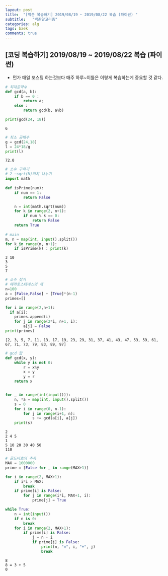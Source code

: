 ```yaml
---
layout: post
title:  "[백준 복습하기] 2019/08/19 ~ 2019/08/22 복습 (파이썬) "
subtitle:   "백준알고리즘"
categories: alg
tags: baek
comments: true
---
```


## [코딩 복습하기] 2019/08/19 ~ 2019/08/22 복습 (파이썬)  

- 먼가 매일 포스팅 하는것보다 매주 하루~이틀은 이렇게 복습하는게 중요할 것 같다.

```python
# 최대공약수
def gcd(a, b):
    if b == 0 :
        return a;
    else :
        return gcd(b, a%b)
```


```python
print(gcd(24, 18))
```

    6
    


```python
# 최소 공배수
g = gcd(24,18)
l = 24*18/g
print(l)
```

    72.0
    


```python
# 소수 구하기
# 2 ~sqrt(N)까지 나누기
import math
 
def isPrime(num):
    if num == 1: 
        return False

    n = int(math.sqrt(num))
    for k in range(2, n+1):
        if num % k == 0: 
            return False
    return True
 
# main
m, n = map(int, input().split())
for k in range(m, n+1):
    if isPrime(k) : print(k)
```

    3 10
    3
    5
    7
    


```python
# 소수 찾기
# 에라토스테네스의 채
n=100
a = [False,False] + [True]*(n-1)
primes=[]

for i in range(2,n+1):
  if a[i]:
    primes.append(i)
    for j in range(2*i, n+1, i):
        a[j] = False
print(primes)
```

    [2, 3, 5, 7, 11, 13, 17, 19, 23, 29, 31, 37, 41, 43, 47, 53, 59, 61, 67, 71, 73, 79, 83, 89, 97]
    


```python
# gcd 합
def gcd(x, y):
    while y is not 0:
        r = x%y
        x = y
        y = r
    return x


for _ in range(int(input())):
    n, *a = map(int, input().split())
    s = 0
    for i in range(0, n-1):
        for j in range(i+1, n):
            s += gcd(a[i], a[j])
    print(s)
```

    2
    2 4 5
    1
    5 10 20 30 40 50
    110
    


```python
# 골드바흐의 추측
MAX = 1000000
prime = [False for _ in range(MAX+1)]

for i in range(2, MAX+1):
    if i*i > MAX:
        break
    if prime[i] is False:
        for j in range(i*i, MAX+1, i):
            prime[j] = True

while True:
    n = int(input())
    if n is 0:
        break
    for i in range(2, MAX+1):
        if prime[i] is False:
            j = n - i
            if prime[j] is False:
                print(n, "=", i, "+", j)
                break
```

    8
    8 = 3 + 5
    0
    
